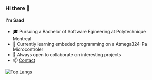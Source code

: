 ### Hi there 👋

#### I'm Saad

- 🎓 Pursuing a Bachelor of Software Egineering at Polytechnique Montreal
- 🌱 Currently learning embeded programming on a Atmega324-Pa Microcontroler
- 🤝 Always open to collaborate on interesting projects
- 📫 [Contact](mailto:saad.jabrane@polymtl.ca)

[![Top Langs](https://github-readme-stats.vercel.app/api/top-langs/?username=JabraneSaad&theme=tokyonight)](https://github.com/anuraghazra/github-readme-stats)
